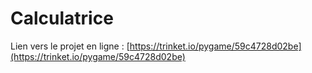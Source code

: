 # Calculatrice

Lien vers le projet en ligne : 
[https://trinket.io/pygame/59c4728d02be](https://trinket.io/pygame/59c4728d02be)
